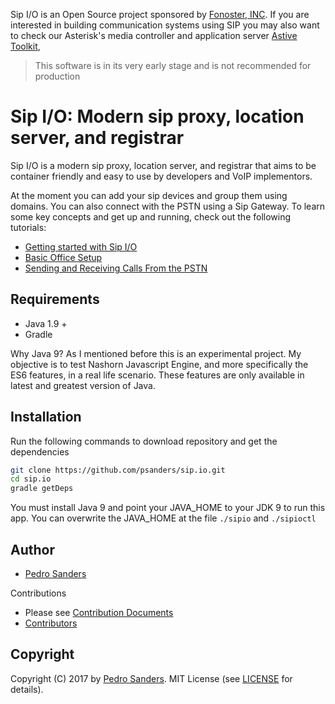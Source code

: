 Sip I/O is an Open Source project sponsored by [Fonoster, INC](https://fonoster.com). If you are interested in building communication systems using SIP you may also want to check our Asterisk's media controller and application server [Astive Toolkit](https://github.com/fonoster/astivetoolkit), 

> This software is in its very early stage and is not recommended for production

# Sip I/O: Modern sip proxy, location server, and registrar

Sip I/O is a modern sip proxy, location server, and registrar that aims to be container friendly and easy to use by 
developers and VoIP implementors.

At the moment you can add your sip devices and group them using domains. You can also connect with the PSTN using a 
Sip Gateway. To learn some key concepts and get up and running, check out the following tutorials:

* [Getting started with Sip I/O](https://github.com/psanders/sip.io/wiki/Home)
* [Basic Office Setup](https://github.com/fonoster/psanders/sip.io/wiki/Basic-Office-Setup)
* [Sending and Receiving Calls From the PSTN](https://github.com/psanders/sip.io/wiki/Sending-and-Receiving-Calls-From-the-PSTN)

## Requirements

* Java 1.9 +
* Gradle

Why Java 9? As I mentioned before this is an experimental project. My objective is to test Nashorn Javascript Engine, 
and more specifically the ES6 features, in a real life scenario. These features are only available in latest and greatest 
version of Java.

## Installation

Run the following commands to download repository and get the dependencies

```bash
git clone https://github.com/psanders/sip.io.git
cd sip.io
gradle getDeps
```

You must install Java 9 and point your JAVA_HOME to your JDK 9 to run this app. You can overwrite the JAVA_HOME at the 
file `./sipio` and `./sipioctl`

## Author
 - [Pedro Sanders](https://github.com/psanders)

Contributions

 - Please see [Contribution Documents](https://github.com/psanders/sip.io/blob/master/CONTRIBUTING.md)
 - [Contributors](https://github.com/psanders/sip.io/graphs/contributors)

## Copyright
Copyright (C) 2017 by [Pedro Sanders](https://github.com/psanders). MIT License (see [LICENSE](https://github.com/psanders/sip.io/blob/master/LICENSE) for details).
